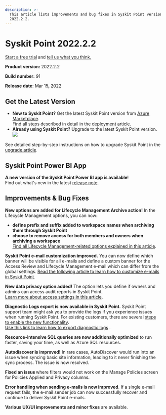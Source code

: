 ```yaml
---
description: >-
  This article lists improvements and bug fixes in Syskit Point version
  2022.2.2.
---
```


# Syskit Point 2022.2.2

[Start a free trial](https://www.syskit.com/products/point/free-trial/) and [tell us what you think.](https://www.syskit.com/company/contact-us/)

**Product version:** 2022.2.2

**Build number:** 91

**Release date:** Mar 15, 2022

## Get the Latest Version

* **New to Syskit Point?** Get the latest Syskit Point version from [Azure Marketplace](https://azuremarketplace.microsoft.com/en-us/marketplace/apps/syskitltd.syskit\_point).\
  Find all steps described in detail in the [deployment article](../../set-up-point-data-center/deployment/deploy-syskit-point.md).
* **Already using Syskit Point?** Upgrade to the latest Syskit Point version.\
  [![](https://aka.ms/deploytoazurebutton)](https://portal.azure.com/#create/Microsoft.Template/uri/https%3A%2F%2Fsyskitassetsstorage.blob.core.windows.net%2Fpoint%2FARMTemplates%2FPointUpdateDeploy%2FPointUpdateTemplate.json)

See detailed step-by-step instructions on how to upgrade Syskit Point in the [upgrade article](../../set-up-point-data-center/deployment/upgrade-syskit-point.md).

## Syskit Point Power BI App

**A new version of the Syskit Point Power BI app is available**!\
Find out what's new in the latest [release note](../../power-bi-app/releases/power-bi-app-21-release-note.md).

## Improvements & Bug Fixes

**New options are added for Lifecycle Management Archive action!** In the Lifecycle Management options, you can now:

* **define prefix and suffix added to workspace names when archiving them through Syskit Point**
* **choose to remove access for both members and owners when archiving a workspace**\
  [Find all Lifecycle Management-related options explained in this article](../../governance-and-automation/lifecycle-management/enable-lifecycle-management.md).

**Syskit Point e-mail customization improved.** You can now define which banner will be visible for all e-mails and define a custom banner for the Access Review and Lifecycle Management e-mail which can differ from the global settings. [Read the following article to learn how to customize e-mails in Syskit Point](../../configuration/customize-emails.md).

**New data privacy option added!** The option lets you define if owners and admins can access audit reports in Syskit Point.\
[Learn more about access settings in this article](../../configuration/enable-role-based-access.md).

**Diagnostic Logs export is now available in Syskit Point.** Syskit Point support team might ask you to provide the logs if you experience issues when running Syskit Point. For existing customers, there are several [steps to enable the new functionality](../../troubleshooting/setup-diagnostic-logs-export.md).\
[Use this link to learn how to export diagnostic logs](../../troubleshooting/export-diagnostic-logs.md) .

**Resource-intensive SQL queries are now additionally optimized** to run faster, saving your time, as well as Azure SQL resources.

**Autodiscover is improved!** In rare cases, AutoDiscover would run into an issue when syncing basic site information, leading to it never finishing the sync process. The issue is now resolved.

**Fixed an issue** where filters would not work on the Manage Policies screen for Policies Applied and Privacy columns. 

**Error handling when sending e-mails is now improved.** If a single e-mail request fails, the e-mail sender job can now successfully recover and continue to deliver Syskit Point e-mails.

**Various UX/UI improvements and minor fixes** are available. 
